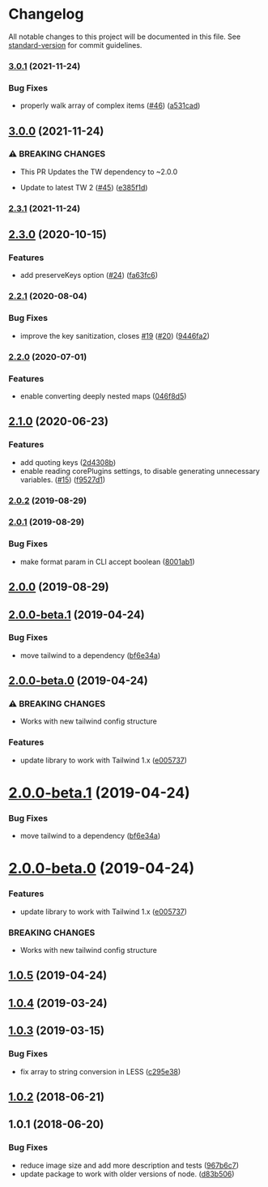 # Changelog

All notable changes to this project will be documented in this file. See [standard-version](https://github.com/conventional-changelog/standard-version) for commit guidelines.

### [3.0.1](https://github.com/dobromir-hristov/tailwindcss-export-config/compare/v3.0.0...v3.0.1) (2021-11-24)


### Bug Fixes

* properly walk array of complex items ([#46](https://github.com/dobromir-hristov/tailwindcss-export-config/issues/46)) ([a531cad](https://github.com/dobromir-hristov/tailwindcss-export-config/commit/a531cad))

## [3.0.0](https://github.com/dobromir-hristov/tailwindcss-export-config/compare/v2.3.1...v3.0.0) (2021-11-24)


### ⚠ BREAKING CHANGES

* This PR Updates the TW dependency to ~2.0.0

* Update to latest TW 2 ([#45](https://github.com/dobromir-hristov/tailwindcss-export-config/issues/45)) ([e385f1d](https://github.com/dobromir-hristov/tailwindcss-export-config/commit/e385f1d))

### [2.3.1](https://github.com/dobromir-hristov/tailwindcss-export-config/compare/v2.3.0...v2.3.1) (2021-11-24)

## [2.3.0](https://github.com/dobromir-hristov/tailwindcss-export-config/compare/v2.2.1...v2.3.0) (2020-10-15)


### Features

* add preserveKeys option ([#24](https://github.com/dobromir-hristov/tailwindcss-export-config/issues/24)) ([fa63fc6](https://github.com/dobromir-hristov/tailwindcss-export-config/commit/fa63fc6))

### [2.2.1](https://github.com/dobromir-hristov/tailwindcss-export-config/compare/v2.2.0...v2.2.1) (2020-08-04)


### Bug Fixes

* improve the key sanitization, closes [#19](https://github.com/dobromir-hristov/tailwindcss-export-config/issues/19) ([#20](https://github.com/dobromir-hristov/tailwindcss-export-config/issues/20)) ([9446fa2](https://github.com/dobromir-hristov/tailwindcss-export-config/commit/9446fa2))

### [2.2.0](https://github.com/dobromir-hristov/tailwindcss-export-config/compare/v2.1.0...v2.2.0) (2020-07-01)

### Features

* enable converting deeply nested maps ([046f8d5](https://github.com/dobromir-hristov/tailwindcss-export-config/commit/046f8d5))

## [2.1.0](https://github.com/dobromir-hristov/tailwindcss-export-config/compare/v2.0.2...v2.1.0) (2020-06-23)


### Features

* add quoting keys ([2d4308b](https://github.com/dobromir-hristov/tailwindcss-export-config/commit/2d4308b))
* enable reading corePlugins settings, to disable generating unnecessary variables. ([#15](https://github.com/dobromir-hristov/tailwindcss-export-config/issues/15)) ([f9527d1](https://github.com/dobromir-hristov/tailwindcss-export-config/commit/f9527d1))

### [2.0.2](https://github.com/dobromir-hristov/tailwindcss-export-config/compare/v2.0.1...v2.0.2) (2019-08-29)

### [2.0.1](https://github.com/dobromir-hristov/tailwindcss-export-config/compare/v2.0.0...v2.0.1) (2019-08-29)


### Bug Fixes

* make format param in CLI accept boolean ([8001ab1](https://github.com/dobromir-hristov/tailwindcss-export-config/commit/8001ab1))

## [2.0.0](https://github.com/dobromir-hristov/tailwindcss-export-config/compare/v1.0.5...v2.0.0) (2019-08-29)

## [2.0.0-beta.1](https://github.com/dobromir-hristov/tailwindcss-export-config/compare/v2.0.0-beta.0...v2.0.0-beta.1) (2019-04-24)


### Bug Fixes

* move tailwind to a dependency ([bf6e34a](https://github.com/dobromir-hristov/tailwindcss-export-config/commit/bf6e34a))

## [2.0.0-beta.0](https://github.com/dobromir-hristov/tailwindcss-export-config/compare/v1.0.4...v2.0.0-beta.0) (2019-04-24)


### ⚠ BREAKING CHANGES

* Works with new tailwind config structure

### Features

* update library to work with Tailwind 1.x ([e005737](https://github.com/dobromir-hristov/tailwindcss-export-config/commit/e005737))

<a name="2.0.0-beta.1"></a>
# [2.0.0-beta.1](https://github.com/dobromir-hristov/tailwindcss-export-config/compare/v2.0.0-beta.0...v2.0.0-beta.1) (2019-04-24)


### Bug Fixes

* move tailwind to a dependency ([bf6e34a](https://github.com/dobromir-hristov/tailwindcss-export-config/commit/bf6e34a))



<a name="2.0.0-beta.0"></a>
# [2.0.0-beta.0](https://github.com/dobromir-hristov/tailwindcss-export-config/compare/v1.0.4...v2.0.0-beta.0) (2019-04-24)


### Features

* update library to work with Tailwind 1.x ([e005737](https://github.com/dobromir-hristov/tailwindcss-export-config/commit/e005737))


### BREAKING CHANGES

* Works with new tailwind config structure



<a name="1.0.5"></a>
## [1.0.5](https://github.com/dobromir-hristov/tailwindcss-export-config/compare/v1.0.4...v1.0.5) (2019-04-24)



<a name="1.0.4"></a>
## [1.0.4](https://github.com/dobromir-hristov/tailwindcss-export-config/compare/v1.0.3...v1.0.4) (2019-03-24)



<a name="1.0.3"></a>
## [1.0.3](https://github.com/dobromir-hristov/tailwindcss-export-config/compare/v1.0.2...v1.0.3) (2019-03-15)


### Bug Fixes

* fix array to string conversion in LESS ([c295e38](https://github.com/dobromir-hristov/tailwindcss-export-config/commit/c295e38))



<a name="1.0.2"></a>
## [1.0.2](https://github.com/dobromir-hristov/tailwindcss-export-config/compare/v1.0.1...v1.0.2) (2018-06-21)



<a name="1.0.1"></a>
## 1.0.1 (2018-06-20)


### Bug Fixes

* reduce image size and add more description and tests ([967b6c7](https://github.com/dobromir-hristov/tailwindcss-export-config/commit/967b6c7))
* update package to work with older versions of node. ([d83b506](https://github.com/dobromir-hristov/tailwindcss-export-config/commit/d83b506))
